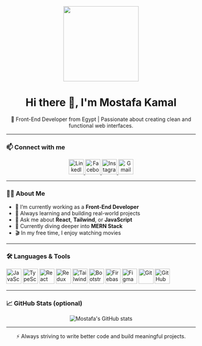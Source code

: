 <div align="center">
  <img src="https://media.giphy.com/media/M9gbBd9nbDrOTu1Mqx/giphy.gif" height="200" />
</div>

<h1 align="center">Hi there 👋, I'm Mostafa Kamal</h1>

<p align="center">
  🚀 Front-End Developer from Egypt | Passionate about creating clean and functional web interfaces.
</p>

---

### 📫 Connect with me

<div align="center">
  <a href="https://www.linkedin.com/in/mostafa-kamal-225286255" target="_blank">
    <img src="https://raw.githubusercontent.com/maurodesouza/profile-readme-generator/master/src/assets/icons/social/linkedin/default.svg" width="40" height="40" alt="LinkedIn" />
  </a>
  <a href="https://www.facebook.com/share/1Bu8zt4vfr/" target="_blank">
    <img src="https://raw.githubusercontent.com/maurodesouza/profile-readme-generator/master/src/assets/icons/social/facebook/default.svg" width="40" height="40" alt="Facebook" />
  </a>
  <a href="https://www.instagram.com/mostafakamal606" target="_blank">
    <img src="https://raw.githubusercontent.com/maurodesouza/profile-readme-generator/master/src/assets/icons/social/instagram/default.svg" width="40" height="40" alt="Instagram" />
  </a>
  <a href="mailto:mk4086219@gmail.com" target="_blank">
    <img src="https://raw.githubusercontent.com/maurodesouza/profile-readme-generator/master/src/assets/icons/social/gmail/default.svg" width="40" height="40" alt="Gmail" />
  </a>
</div>

---

### 👨‍💻 About Me

- 🔭 I’m currently working as a **Front-End Developer**  
- 🌱 Always learning and building real-world projects  
- 💬 Ask me about **React**, **Tailwind**, or **JavaScript**  
- 🎯 Currently diving deeper into **MERN Stack**  
- 🎬 In my free time, I enjoy watching movies

---

### 🛠️ Languages & Tools

<div align="left">
  <img src="https://cdn.jsdelivr.net/gh/devicons/devicon/icons/javascript/javascript-original.svg" height="40" alt="JavaScript" />
  <img src="https://cdn.jsdelivr.net/gh/devicons/devicon/icons/typescript/typescript-original.svg" height="40" alt="TypeScript" />
  <img src="https://cdn.jsdelivr.net/gh/devicons/devicon/icons/react/react-original.svg" height="40" alt="React" />
  <img src="https://cdn.jsdelivr.net/gh/devicons/devicon/icons/redux/redux-original.svg" height="40" alt="Redux" />
  <img src="https://cdn.jsdelivr.net/gh/devicons/devicon/icons/tailwindcss/tailwindcss-plain.svg" height="40" alt="Tailwind CSS" />
  <img src="https://cdn.jsdelivr.net/gh/devicons/devicon/icons/bootstrap/bootstrap-original.svg" height="40" alt="Bootstrap" />
  <img src="https://cdn.jsdelivr.net/gh/devicons/devicon/icons/firebase/firebase-plain.svg" height="40" alt="Firebase" />
  <img src="https://cdn.jsdelivr.net/gh/devicons/devicon/icons/figma/figma-original.svg" height="40" alt="Figma" />
  <img src="https://cdn.jsdelivr.net/gh/devicons/devicon/icons/git/git-original.svg" height="40" alt="Git" />
  <img src="https://cdn.jsdelivr.net/gh/devicons/devicon/icons/github/github-original.svg" height="40" alt="GitHub" />
</div>

---

### 📈 GitHub Stats (optional)

<p align="center">
  <img src="https://github-readme-stats.vercel.app/api?username=mo-kamal123&show_icons=true&theme=tokyonight" alt="Mostafa's GitHub stats" />
</p>

---

<div align="center">
  ⚡ Always striving to write better code and build meaningful projects.
</div>
